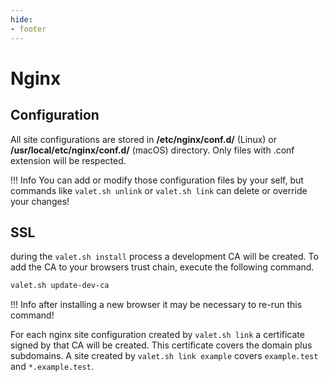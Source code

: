 ```yaml
---
hide:
- footer
---
```


# Nginx


## Configuration
All site configurations are stored in <strong>/etc/nginx/conf.d/</strong> (Linux) or <strong>/usr/local/etc/nginx/conf.d/</strong> (macOS) directory. Only files with .conf extension will be respected.

!!! Info
    You can add or modify those configuration files by your self, but commands like `valet.sh unlink` or `valet.sh link` can delete or override your changes!


## SSL
during the `valet.sh install` process a development CA will be created. To add the CA to your browsers trust chain, execute the following command.

```bash
valet.sh update-dev-ca
```

!!! Info
    after installing a new browser it may be necessary to re-run this command!

For each nginx site configuration created by `valet.sh link` a certificate signed by that CA will be created. This certificate covers the domain plus subdomains. A site created by `valet.sh link example` covers `example.test` and `*.example.test`.

